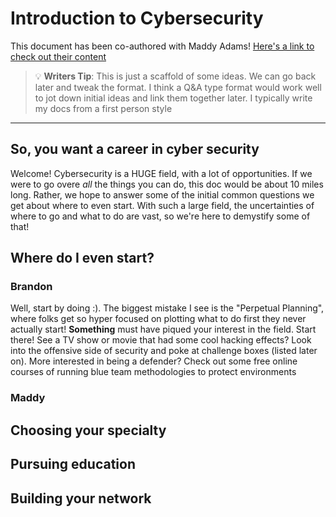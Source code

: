 # Introduction to Cybersecurity

This document has been co-authored with Maddy Adams!
[Here's a link to check out their content](https://linkGoes.here)

> :bulb: **Writers Tip**: This is just a scaffold of some ideas. We can go back later and tweak the format. I think a Q&A type format would work well to jot down initial ideas and link them together later. I typically write my docs from a first person style

---

## So, you want a career in cyber security

Welcome! Cybersecurity is a HUGE field, with a lot of opportunities. If we were to go overe *all* the things you can do, this doc would be about 10 miles long. Rather, we hope to answer some of the initial common questions we get about where to even start. With such a large field, the uncertainties of where to go and what to do are vast, so we're here to demystify some of that!

## Where do I even start?

### Brandon

Well, start by doing :). The biggest mistake I see is the "Perpetual Planning", where folks get so hyper focused on plotting what to do first they never actually start! **Something** must have piqued your interest in the field. Start there! See a TV show or movie that had some cool hacking effects? Look into the offensive side of security and poke at challenge boxes (listed later on). More interested in being a defender? Check out some free online courses of running blue team methodologies to protect environments

### Maddy

## Choosing your specialty

## Pursuing education

## Building your network
